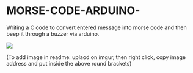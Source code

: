 # MORSE-CODE-ARDUINO-
Writing a C code to convert entered message into morse code and then beep it through a buzzer via arduino.

![](https://i.imgur.com/MCD800p.png)




(To add image in readme: uplaod on imgur, then right click, copy image address and put inside the above round brackets)

